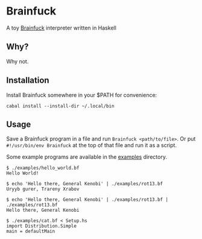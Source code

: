 # Brainfuck

A toy [Brainfuck](https://en.wikipedia.org/wiki/Brainfuck) interpreter written
in Haskell

## Why?

Why not.

## Installation

Install Brainfuck somewhere in your $PATH for convenience:

```shell
cabal install --install-dir ~/.local/bin
```

## Usage

Save a Brainfuck program in a file and run `Brainfuck <path/to/file>`.
Or put `#!/usr/bin/env Brainfuck` at the top of that file and run it as a script.

Some example programs are available in the [examples](./examples) directory.

```shell
$ ./examples/hello_world.bf
Hello World!

$ echo 'Hello there, General Kenobi' | ./examples/rot13.bf
Uryyb gurer, Trareny Xrabov

$ echo 'Hello there, General Kenobi' | ./examples/rot13.bf | ./examples/rot13.bf
Hello there, General Kenobi

$ ./examples/cat.bf < Setup.hs
import Distribution.Simple
main = defaultMain
```
